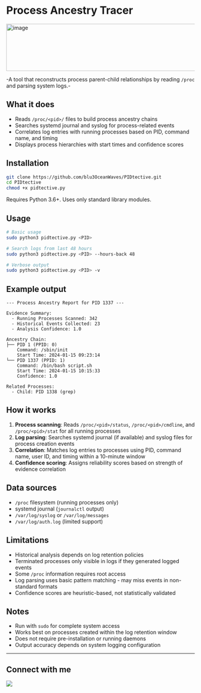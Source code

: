 # Process Ancestry Tracer
<img width="653" height="126" alt="image" src="https://github.com/user-attachments/assets/ca3788a7-89ed-4206-b82c-225d74c318e7" />

-A tool that reconstructs process parent-child relationships by reading `/proc` and parsing system logs.-

## What it does

- Reads `/proc/<pid>/` files to build process ancestry chains
- Searches systemd journal and syslog for process-related events
- Correlates log entries with running processes based on PID, command name, and timing
- Displays process hierarchies with start times and confidence scores

## Installation

```bash
git clone https://github.com/blu3OceanWaves/PIDtective.git
cd PIDtective
chmod +x pidtective.py
```

Requires Python 3.6+. Uses only standard library modules.

## Usage

```bash
# Basic usage
sudo python3 pidtective.py <PID>

# Search logs from last 48 hours
sudo python3 pidtective.py <PID> --hours-back 48

# Verbose output
sudo python3 pidtective.py <PID> -v
```

## Example output

```
--- Process Ancestry Report for PID 1337 ---

Evidence Summary:
  - Running Processes Scanned: 342
  - Historical Events Collected: 23
  - Analysis Confidence: 1.0

Ancestry Chain:
├── PID 1 (PPID: 0)
    Command: /sbin/init
    Start Time: 2024-01-15 09:23:14
└── PID 1337 (PPID: 1)
    Command: /bin/bash script.sh
    Start Time: 2024-01-15 10:15:33
    Confidence: 1.0

Related Processes:
  - Child: PID 1338 (grep)
```

## How it works

1. **Process scanning**: Reads `/proc/<pid>/status`, `/proc/<pid>/cmdline`, and `/proc/<pid>/stat` for all running processes
2. **Log parsing**: Searches systemd journal (if available) and syslog files for process creation events
3. **Correlation**: Matches log entries to processes using PID, command name, user ID, and timing within a 10-minute window
4. **Confidence scoring**: Assigns reliability scores based on strength of evidence correlation

## Data sources

- `/proc` filesystem (running processes only)
- systemd journal (`journalctl` output)
- `/var/log/syslog` or `/var/log/messages`
- `/var/log/auth.log` (limited support)

## Limitations

- Historical analysis depends on log retention policies
- Terminated processes only visible in logs if they generated logged events
- Some `/proc` information requires root access
- Log parsing uses basic pattern matching - may miss events in non-standard formats
- Confidence scores are heuristic-based, not statistically validated

## Notes

- Run with `sudo` for complete system access
- Works best on processes created within the log retention window
- Does not require pre-installation or running daemons
- Output accuracy depends on system logging configuration
---
## Connect with me

<a href="https://www.linkedin.com/in/yassin-el-wardioui-34016b332" target="_blank">
  <img src="https://img.shields.io/badge/LinkedIn-Connect%20with%20me-0077B5?style=for-the-badge&logo=linkedin&logoColor=white&labelColor=0077B5&color=004182" />
</a>
